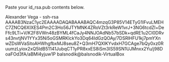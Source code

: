 Paste your id_rsa.pub contents below.

Alexander Vega -
ssh-rsa AAAAB3NzaC1yc2EAAAADAQABAAABAQC4mzqG3P85V14ETyG1IFvuLMEHC7ZNCQ6XIXES4Pm2C3Ho56JTYMNK4ZRoVZt3rkReW1vrJ+3NG6tcdZl+DeFfc9LTi+V/K2F8VWn48zBYML4fCaJy4NNJOAdNb57bSDk+qdRE1u2CI0DRvs43nvtjNV1YYx35Ni5oGSMRKlckYo3Dq64IdGzQOAy/7DSRlHFU1kj7pmYXnwZDsWVaSitoAHWhgfbxMJ8seu8Z+Q3mH7QXIKYvdxH7GCAge7bQy0xz0RuumzLyiox2xQ5IdB51141JubqCT1yPR8xxES8iSm3IS59SN1UJMnxx2Yu/j98DoaFOd3fA/aBMl4yjuw1P balsnodik@balsnodik-VirtualBox
